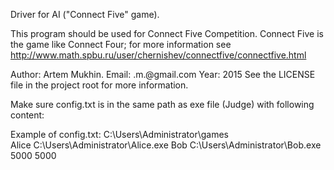 Driver for AI ("Connect Five" game).

This program should be used for Connect Five Competition.
Connect Five is the game like Connect Four; for more information see
http://www.math.spbu.ru/user/chernishev/connectfive/connectfive.html

Author: Artem Mukhin.
Email: <first name>.m.<last name>@gmail.com
Year: 2015
See the LICENSE file in the project root for more information.


Make sure config.txt is in the same path as exe file (Judge) with following content:
<path for the catalog where game data will be stored>
<name of player1> <path for AI1>
<name of player2> <path for AI2>
<timelimit for player1>
<timelimit for player2>

Example of config.txt:
C:\Users\Administrator\games\
Alice C:\Users\Administrator\Alice.exe
Bob C:\Users\Administrator\Bob.exe
5000
5000
